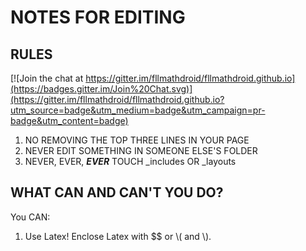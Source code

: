 # NOTES FOR EDITING
## RULES

[![Join the chat at https://gitter.im/fllmathdroid/fllmathdroid.github.io](https://badges.gitter.im/Join%20Chat.svg)](https://gitter.im/fllmathdroid/fllmathdroid.github.io?utm_source=badge&utm_medium=badge&utm_campaign=pr-badge&utm_content=badge)
1. NO REMOVING THE TOP THREE LINES IN YOUR PAGE
2. NEVER EDIT SOMETHING IN SOMEONE ELSE'S FOLDER
3. NEVER, EVER, **_EVER_** TOUCH _includes OR _layouts

## WHAT CAN AND CAN'T YOU DO?
You CAN:

1. Use Latex! Enclose Latex with $$ or \\( and \\).
